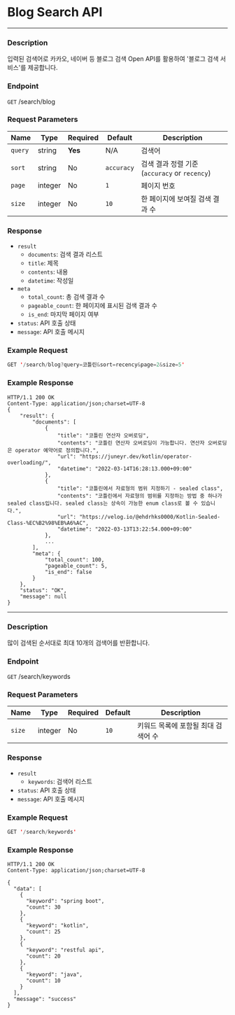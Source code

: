 # Blog Search API
___
### Description
입력된 검색어로 카카오, 네이버 등 블로그 검색 Open API를 활용하여 '블로그 검색 서비스'를 제공합니다.

### Endpoint
`GET` /search/blog

### Request Parameters
| Name    | Type    | Required | Default    | Description                           |
|---------|---------|----------|------------|---------------------------------------|
| `query` | string  | **Yes**  | N/A        | 검색어                                   |
| `sort`  | string  | No       | `accuracy` | 검색 결과 정렬 기준 (`accuracy` or `recency`) |
| `page`  | integer | No       | `1`        | 페이지 번호                                |
| `size`  | integer | No       | `10`       | 한 페이지에 보여질 검색 결과 수                    |

### Response
+ `result`
  + `documents`: 검색 결과 리스트
  + `title`: 제목
  + `contents`: 내용
  + `datetime`: 작성일
+ `meta`
  + `total_count`: 총 검색 결과 수
  + `pageable_count`: 한 페이지에 표시된 검색 결과 수
  + `is_end`: 마지막 페이지 여부
+ `status`: API 호출 상태
+ `message`: API 호출 메시지

### Example Request
```kotlin
GET '/search/blog?query=코틀린&sort=recency&page=2&size=5'
```

### Example Response
<pre><code>HTTP/1.1 200 OK
Content-Type: application/json;charset=UTF-8
{
    "result": {
        "documents": [
            {
                "title": "코틀린 연산자 오버로딩",
                "contents": "코틀린 연산자 오버로딩이 가능합니다. 연산자 오버로딩은 operator 예약어로 정의합니다.",
                "url": "https://juneyr.dev/kotlin/operator-overloading/",
                "datetime": "2022-03-14T16:28:13.000+09:00"
            },
            {
                "title": "코틀린에서 자료형의 범위 지정하기 - sealed class",
                "contents": "코틀린에서 자료형의 범위를 지정하는 방법 중 하나가 sealed class입니다. sealed class는 상속이 가능한 enum class로 볼 수 있습니다.",
                "url": "https://velog.io/@ehdrhks0000/Kotlin-Sealed-Class-%EC%B2%98%EB%A6%AC",
                "datetime": "2022-03-13T13:22:54.000+09:00"
            },
            ...
        ],
        "meta": {
            "total_count": 100,
            "pageable_count": 5,
            "is_end": false
        }
    },
    "status": "OK",
    "message": null
}</code></pre>
___
### Description
많이 검색된 순서대로 최대 10개의 검색어를 반환합니다.

### Endpoint
`GET` /search/keywords

### Request Parameters

| Name   | Type    | Required | Default | Description          |
|--------|---------|----------|---------|----------------------|
| `size` | integer | No       | `10`    | 키워드 목록에 포함될 최대 검색어 수 |

### Response
+ `result`
  + `keywords`: 검색어 리스트
+ `status`: API 호출 상태
+ `message`: API 호출 메시지


### Example Request
```kotlin
GET '/search/keywords'
```
### Example Response
<pre><code>HTTP/1.1 200 OK
Content-Type: application/json;charset=UTF-8

{
  "data": [
    {
      "keyword": "spring boot",
      "count": 30
    },
    {
      "keyword": "kotlin",
      "count": 25
    },
    {
      "keyword": "restful api",
      "count": 20
    },
    {
      "keyword": "java",
      "count": 10
    }
  ],
  "message": "success"
}</code></pre>